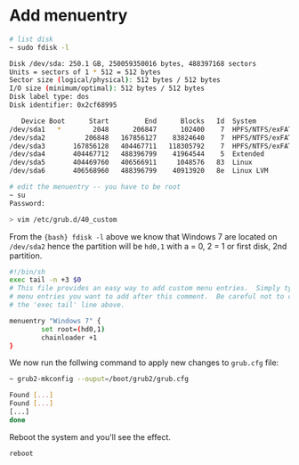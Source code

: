 # Add menuentry

```bash
# list disk
~ sudo fdisk -l

Disk /dev/sda: 250.1 GB, 250059350016 bytes, 488397168 sectors
Units = sectors of 1 * 512 = 512 bytes
Sector size (logical/physical): 512 bytes / 512 bytes
I/O size (minimum/optimal): 512 bytes / 512 bytes
Disk label type: dos
Disk identifier: 0x2cf68995

   Device Boot      Start         End      Blocks   Id  System
/dev/sda1   *        2048      206847      102400    7  HPFS/NTFS/exFAT
/dev/sda2          206848   167856127    83824640    7  HPFS/NTFS/exFAT
/dev/sda3       167856128   404467711   118305792    7  HPFS/NTFS/exFAT
/dev/sda4       404467712   488396799    41964544    5  Extended
/dev/sda5       404469760   406566911     1048576   83  Linux
/dev/sda6       406568960   488396799    40913920   8e  Linux LVM

# edit the menuentry -- you have to be root
~ su
Password: 

> vim /etc/grub.d/40_custom
```

From the `{bash} fdisk -l` above we know that Windows 7 are located on `/dev/sda2` hence the partition will be `hd0,1` with a = 0, 2 = 1 or first disk, 2nd partition. 

```bash
#!/bin/sh
exec tail -n +3 $0
# This file provides an easy way to add custom menu entries.  Simply type the
# menu entries you want to add after this comment.  Be careful not to change
# the 'exec tail' line above.

menuentry "Windows 7" {
        set root=(hd0,1)
        chainloader +1
}

```

We now run the follwing command to apply new changes to `grub.cfg` file:

```bash
~ grub2-mkconfig --ouput=/boot/grub2/grub.cfg

Found [...]
Found [...]
[...]
done
```

Reboot the system and you\'ll see the effect.

```bash
reboot
```

